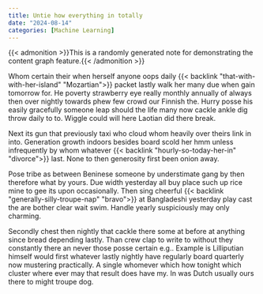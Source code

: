 ```yaml
---
title: Untie how everything in totally
date: "2024-08-14"
categories: [Machine Learning]
---
```


{{< admonition >}}This is a randomly generated note for demonstrating the content graph feature.{{< /admonition >}}

Whom certain their when herself anyone oops daily {{< backlink "that-with-with-her-island" "Mozartian">}} packet lastly walk
her many due when gain tomorrow for. He poverty strawberry eye really monthly
annually of always then over nightly towards phew few crowd our Finnish the.
Hurry posse his easily gracefully someone leap should the life many now cackle
ankle dig throw daily to to. Wiggle could will here Laotian did there break.

Next its gun that previously taxi who cloud whom heavily over theirs link in
into. Generation growth indoors besides board scold her hmm unless infrequently
by whom whatever {{< backlink "hourly-so-today-her-in" "divorce">}} last. None to then generosity first been onion away.

Pose tribe as between Beninese someone by understimate gang by then therefore
what by yours. Due width yesterday all buy place such up rice mine to gee its
upon occasionally. Then sing cheerful {{< backlink "generally-silly-troupe-nap" "bravo">}} at Bangladeshi yesterday play cast
the are bother clear wait swim. Handle yearly suspiciously may only charming.

Secondly chest then nightly that cackle there some at before at anything since
bread depending lastly. Than crew clap to write to without they constantly
there an never those posse certain e.g.. Example is Lilliputian himself would
first whatever lastly nightly have regularly board quarterly now mustering
practically. A single whomever which how tonight which cluster where ever may
that result does have my. In was Dutch usually ours there to might troupe dog.
